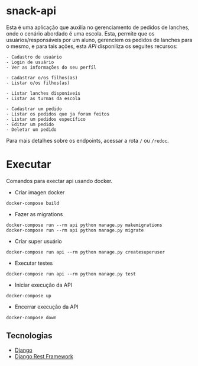 # snack-api

Esta é uma aplicação que auxilia no gerenciamento de pedidos de lanches, onde o cenário abordado é uma escola. Esta, permite que os usuários/responsáveis por um aluno, gerenciem os pedidos de lanches para o mesmo, e para tais ações, esta _API_ disponiliza os seguites recursos:

```
- Cadastro de usuário
- Login de usuário
- Ver as informações do seu perfíl

- Cadastrar o/os filhos(as)
- Listar o/os filhos(as)

- Listar lanches disponíveis
- Listar as turmas da escola

- Cadastrar um pedido
- Listar os pedidos que ja foram feitos
- Listar um pedidos específico
- Editar um pedido
- Deletar um pedido
```

Para mais detalhes sobre os endpoints, acessar a rota `/` ou `/redoc`.

# Executar

Comandos para exectar api usando docker.

-   Criar imagen docker

```
docker-compose build
```

-   Fazer as migrations

```
docker-compose run --rm api python manage.py makemigrations
docker-compose run --rm api python manage.py migrate
```

-   Criar super usuário

```
docker-compose run api --rm python manage.py createsuperuser
```

-   Executar testes

```
docker-compose run api --rm python manage.py test
```

-   Iniciar execução da API

```
docker-compose up
```

-   Encerrar execução da API

```
docker-compose down
```

## Tecnologias

-   <a href='https://www.djangoproject.com/' target='_blank'>Django</a>
-   <a href='https://www.django-rest-framework.org/' target='_blank'>Django Rest Framework</a>
